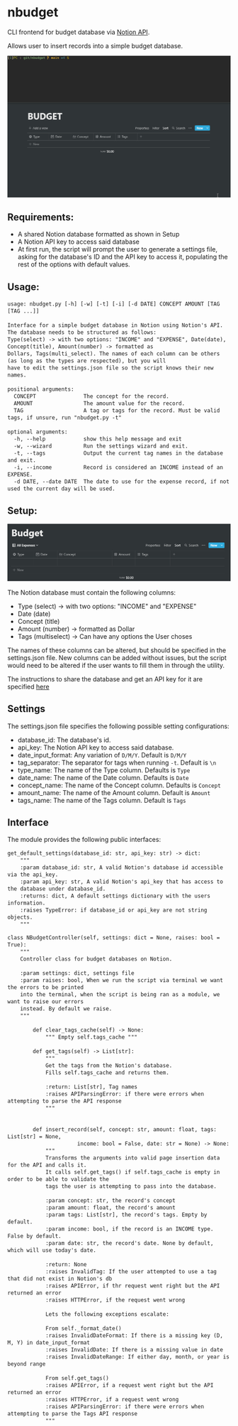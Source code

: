 # nbudget
CLI frontend for budget database via [Notion API]("https://developers.notion.com/"). 

Allows user to insert records into a simple budget database.

![](https://github.com/tfari/nbudget/blob/main/nbudget_animation.gif)

## Requirements:
* A shared Notion database formatted as shown in Setup
* A Notion API key to access said database
* At first run, the script will prompt the user to generate a settings file, asking for the database's ID
and the API key to access it, populating the rest of the options with default values.

## Usage:
```
usage: nbudget.py [-h] [-w] [-t] [-i] [-d DATE] CONCEPT AMOUNT [TAG [TAG ...]]

Interface for a simple budget database in Notion using Notion's API. The database needs to be structured as follows:
Type(select) -> with two options: "INCOME" and "EXPENSE", Date(date), Concept(title), Amount(number) -> formatted as
Dollars, Tags(multi_select). The names of each column can be others (as long as the types are respected), but you will
have to edit the settings.json file so the script knows their new names.

positional arguments:
  CONCEPT               The concept for the record.
  AMOUNT                The amount value for the record.
  TAG                   A tag or tags for the record. Must be valid tags, if unsure, run "nbudget.py -t"

optional arguments:
  -h, --help            show this help message and exit
  -w, --wizard          Run the settings wizard and exit.
  -t, --tags            Output the current tag names in the database and exit.
  -i, --income          Record is considered an INCOME instead of an EXPENSE.
  -d DATE, --date DATE  The date to use for the expense record, if not used the current day will be used.
```

## Setup:

![](https://github.com/tfari/nbudget/blob/main/budget_db.png)

The Notion database must contain the following columns:
* Type (select) -> with two options: "INCOME" and "EXPENSE"
* Date (date)
* Concept (title)
* Amount (number) -> formatted as Dollar
* Tags (multiselect) -> Can have any options the User choses

The names of these columns can be altered, but should be specified in the settings.json file. New
columns can be added without issues, but the script would need to be altered if the user wants to
fill them in through the utility.

The instructions to share the database and get an API key for it are specified [here](https://developers.notion.com/docs)

## Settings
The settings.json file specifies the following possible setting configurations:

* database_id: The database's id.
* api_key: The Notion API key to access said database.
* date_input_format: Any variation of `D/M/Y`. Default is `D/M/Y`
* tag_separator: The separator for tags when running `-t`. Default is `\n`
* type_name: The name of the Type column. Defaults is `Type`
* date_name: The name of the Date column. Defaults is `Date`
* concept_name: The name of the Concept column. Defaults is `Concept`
* amount_name: The name of the Amount column. Default is `Amount`
* tags_name: The name of the Tags column. Default is `Tags`

## Interface
The module provides the following public interfaces:

```
get_default_settings(database_id: str, api_key: str) -> dict:
    """
    :param database_id: str, A valid Notion's database id accessible via the api_key.
    :param api_key: str, A valid Notion's api_key that has access to the database under database_id.
    :returns: dict, A default settings dictionary with the users information.
    :raises TypeError: if database_id or api_key are not string objects.
    """
```
```
class NBudgetController(self, settings: dict = None, raises: bool = True):
    """
    Controller class for budget databases on Notion.
    
    :param settings: dict, settings file
    :param raises: bool, When we run the script via terminal we want the errors to be printed
    into the terminal, when the script is being ran as a module, we want to raise our errors
    instead. By default we raise.
    """
    
        def clear_tags_cache(self) -> None:
            """ Empty self.tags_cache """
        
        def get_tags(self) -> List[str]:
            """ 
            Get the tags from the Notion's database.
            Fills self.tags_cache and returns them.

            :return: List[str], Tag names
            :raises APIParsingError: if there were errors when attempting to parse the API response
            """
        
        
        def insert_record(self, concept: str, amount: float, tags: List[str] = None,
                      income: bool = False, date: str = None) -> None:
            """
            Transforms the arguments into valid page insertion data for the API and calls it.
            It calls self.get_tags() if self.tags_cache is empty in order to be able to validate the
            tags the user is attempting to pass into the database.
    
            :param concept: str, the record's concept
            :param amount: float, the record's amount
            :param tags: List[str], the record's tags. Empty by default.
            :param income: bool, if the record is an INCOME type. False by default.
            :param date: str, the record's date. None by default, which will use today's date.
            
            :return: None
            :raises InvalidTag: If the user attempted to use a tag that did not exist in Notion's db
            :raises APIError, if thr request went right but the API returned an error
            :raises HTTPError, if the request went wrong
    
            Lets the following exceptions escalate:
    
            From self._format_date()
            :raises InvalidDateFormat: If there is a missing key (D, M, Y) in date_input_format
            :raises InvalidDate: If there is a missing value in date
            :raises InvalidDateRange: If either day, month, or year is beyond range
    
            From self.get_tags()
            :raises APIError, if a request went right but the API returned an error
            :raises HTTPError, if a request went wrong
            :raises APIParsingError: if there were errors when attempting to parse the Tags API response
            """
```


